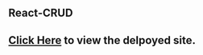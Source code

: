 ## React-CRUD

## [Click Here](https://shashidhar-react-crud.netlify.app/) to view the delpoyed site.
